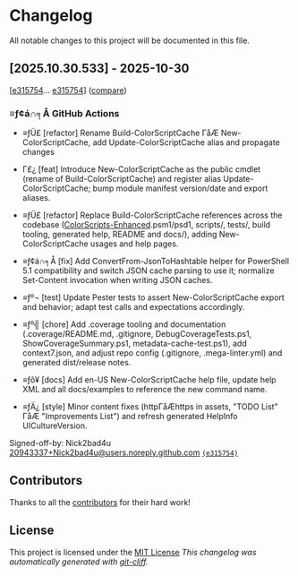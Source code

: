<!-- markdownlint-disable -->
<!-- eslint-disable markdown/no-missing-label-refs -->
# Changelog

All notable changes to this project will be documented in this file.

## [2025.10.30.533] - 2025-10-30


[[e315754](https://github.com/Nick2bad4u/PS-Color-Scripts-Enhanced/commit/e315754d5b149215d19be0bacfa42908eeca26eb)...
[e315754](https://github.com/Nick2bad4u/PS-Color-Scripts-Enhanced/commit/e315754d5b149215d19be0bacfa42908eeca26eb)]
([compare](https://github.com/Nick2bad4u/PS-Color-Scripts-Enhanced/compare/e315754d5b149215d19be0bacfa42908eeca26eb...e315754d5b149215d19be0bacfa42908eeca26eb))


### ≡ƒ¢á∩╕Å GitHub Actions

- ≡ƒÜ£ [refactor] Rename Build-ColorScriptCache ΓåÆ New-ColorScriptCache, add Update-ColorScriptCache alias and propagate changes

 - Γ£¿ [feat] Introduce New-ColorScriptCache as the public cmdlet (rename of Build-ColorScriptCache) and register alias Update-ColorScriptCache; bump module manifest version/date and export aliases.
 - ≡ƒÜ£ [refactor] Replace Build-ColorScriptCache references across the codebase ([ColorScripts-Enhanced](https://github.com/Nick2bad4u/PS-Color-Scripts-Enhanced).psm1/psd1, scripts/, tests/, build tooling, generated help, README and docs/), adding New-ColorScriptCache usages and help pages.
 - ≡ƒ¢á∩╕Å [fix] Add ConvertFrom-JsonToHashtable helper for PowerShell 5.1 compatibility and switch JSON cache parsing to use it; normalize Set-Content invocation when writing JSON caches.
 - ≡ƒº¬ [test] Update Pester tests to assert New-ColorScriptCache export and behavior; adapt test calls and expectations accordingly.
 - ≡ƒº╣ [chore] Add .coverage tooling and documentation (.coverage/README.md, .gitignore, DebugCoverageTests.ps1, ShowCoverageSummary.ps1, metadata-cache-test.ps1), add context7.json, and adjust repo config (.gitignore, .mega-linter.yml) and generated dist/release notes.
 - ≡ƒô¥ [docs] Add en-US New-ColorScriptCache help file, update help XML and all docs/examples to reference the new command name.
 - ≡ƒÄ¿ [style] Minor content fixes (httpΓåÆhttps in assets, "TODO List" ΓåÆ "Improvements List") and refresh generated HelpInfo UICultureVersion.

Signed-off-by: Nick2bad4u <20943337+Nick2bad4u@users.noreply.github.com> [`(e315754)`](https://github.com/Nick2bad4u/PS-Color-Scripts-Enhanced/commit/e315754d5b149215d19be0bacfa42908eeca26eb)






## Contributors
Thanks to all the [contributors](https://github.com/Nick2bad4u/PS-Color-Scripts-Enhanced/graphs/contributors) for their hard work!
## License
This project is licensed under the [MIT License](https://github.com/Nick2bad4u/PS-Color-Scripts-Enhanced/blob/main/LICENSE)
*This changelog was automatically generated with [git-cliff](https://github.com/orhun/git-cliff).*

